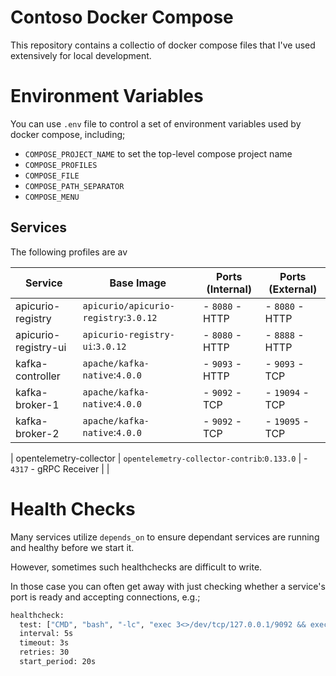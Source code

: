 # Contoso Docker Compose

This repository contains a collectio of docker compose files that I've used extensively for local development.

# Environment Variables

You can use `.env` file to control a set of environment variables used by docker compose, including;

 - `COMPOSE_PROJECT_NAME` to set the top-level compose project name
 - `COMPOSE_PROFILES`
 - `COMPOSE_FILE`
 - `COMPOSE_PATH_SEPARATOR`
 - `COMPOSE_MENU`

## Services

The following profiles are av

| Service                    | Base Image                                            | Ports (Internal)          | Ports (External) | 
|----------------------------|-------------------------------------------------------|---------------------------|------------------|
| apicurio-registry          | `apicurio/apicurio-registry`:`3.0.12`                 | - `8080` - HTTP           | -  `8080` - HTTP  |
| apicurio-registry-ui       | `apicurio-registry-ui`:`3.0.12`                       | - `8080` - HTTP           | -  `8888` - HTTP  |
| kafka-controller           | `apache/kafka-native`:`4.0.0`                         | - `9093` - HTTP           | -  `9093` - TCP   |
| kafka-broker-1             | `apache/kafka-native`:`4.0.0`                         | - `9092` - TCP            | - `19094` - TCP   |
| kafka-broker-2             | `apache/kafka-native`:`4.0.0`                         | - `9092` - TCP            | - `19095` - TCP   |

| opentelemetry-collector    | `opentelemetry-collector-contrib`:`0.133.0`           | - `4317` - gRPC Receiver  | |

# Health Checks

Many services utilize `depends_on` to ensure dependant services are running and healthy before we start it. 

However, sometimes such healthchecks are difficult to write.

In those case you can often get away with just checking whether a service's port is ready and accepting connections, e.g.;

```sh
healthcheck:
  test: ["CMD", "bash", "-lc", "exec 3<>/dev/tcp/127.0.0.1/9092 && exec 3>&- 3<&-"]
  interval: 5s
  timeout: 3s
  retries: 30
  start_period: 20s
```

